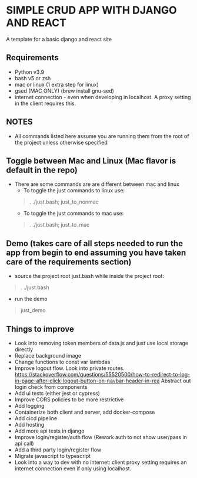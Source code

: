 # SIMPLE CRUD APP WITH DJANGO AND REACT
A template for a basic django and react site

## Requirements
- Python v3.9
- bash v5 or zsh
- mac or linux (1 extra step for linux)
- gsed (MAC ONLY) (brew install gnu-sed)
- internet connection - even when developing in localhost. A proxy setting in the client requires this.

## NOTES
- All commands listed here assume you are running them from the root of the project unless otherwise specified

## Toggle between Mac and Linux (Mac flavor is default in the repo)
- There are some commands are are different between mac and linux
  - To toggle the just commands to linux use:
  > . ./just.bash; just_to_nonmac
  - To toggle the just commands to mac use:
  > . ./just.bash; just_to_mac

## Demo (takes care of all steps needed to run the app from begin to end assuming you have taken care of the requirements section)
- source the project root just.bash while inside the project root:
> . ./just.bash

- run the demo
> just_demo

## Things to improve
- Look into removing token members of data.js and just use local storage directly
- Replace background image
- Change functions to const var lambdas
- Improve logout flow. Look into private routes. https://stackoverflow.com/questions/55520500/how-to-redirect-to-log-in-page-after-click-logout-button-on-navbar-header-in-rea Abstract out login check from components
- Add ui tests (either jest or cypress)
- Improve CORS policies to be more restrictive
- Add logging
- Containerize both client and server, add docker-compose
- Add cicd pipeline
- Add hosting
- Add more api tests in django
- Improve login/register/auth flow (Rework auth to not show user/pass in api call)
- Add a third party login/register flow
- Migrate javascript to typescript
- Look into a way to dev with no internet: client proxy setting requires an internet connection even if only using localhost.

